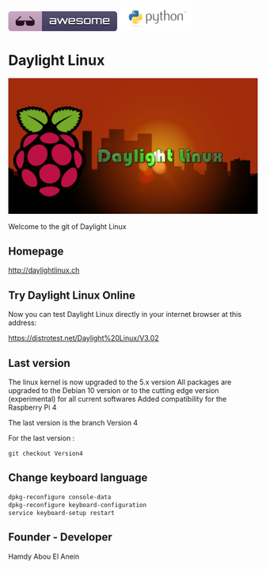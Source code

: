 ![Awesome](awesome.svg)   ![Python](python.png)

# Daylight Linux

![Daylight](DayLightLogoSunSetRPI.png)


Welcome to the git of Daylight Linux


## Homepage

http://daylightlinux.ch

## Try Daylight Linux Online 

Now you can test Daylight Linux directly in your internet browser at this address:

https://distrotest.net/Daylight%20Linux/V3.02

## Last version 

The linux kernel is now upgraded to the 5.x version
All packages are upgraded to the Debian 10 version or to the cutting edge version (experimental) for all current softwares
Added compatibility for the Raspberry Pi 4

The last version is the branch Version 4

For the last version :

```
git checkout Version4
```

## Change keyboard language

```
dpkg-reconfigure console-data
dpkg-reconfigure keyboard-configuration
service keyboard-setup restart
```
## Founder -  Developer

Hamdy Abou El Anein
